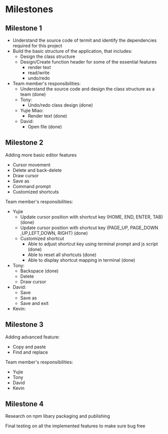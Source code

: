 # Milestones

## Milestone 1

* Understand the source code of termit and identify the dependencies required for this project
* Build the basic structure of the application, that includes:
  * Design the class structure 
  * Design/Create function header for some of the essential features
    * render text
    * read/write
    * undo/redo
* Team member's responsibilities:
  * Understand the source code and design the class structure as a team (done)
  * Tony:
    * Undo/redo class design (done)
  * Yujie Miao:
    * Render text (done)
  * David:
    * Open file (done)

## Milestone 2

Adding more basic editor features

* Cursor movement
* Delete and back-delete
* Draw cursor
* Save as
* Command prompt
* Customized shortcuts

Team member's responsibilities:

* Yujie
  * Update cursor position with shortcut key (HOME, END, ENTER, TAB) (done)
  * Update cursor position with shortcut key (PAGE_UP, PAGE_DOWN ,UP,LEFT,DOWN, RIGHT) (done)
  * Customized shortcut
    * Able to adjust shortcut key using terminal prompt and js script (done)
    * Able to reset all shortcuts (done)
    * Able to display shortcut mapping in terminal (done)
* Tony:
  * Backspace (done)
  * Delete
  * Draw cursor
* David:
  * Save
  * Save as
  * Save and exit
* Kevin:

## Milestone 3

Adding advanced feature:

- Copy and paste
- Find and replace

Team member's responsibilities:

* Yujie
* Tony
* David
* Kevin

## Milestone 4

Research on npm libary packaging and publishing

Final testing on all the implemented features to make sure bug free